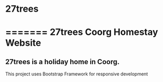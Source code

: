 # 27trees
=======
27trees Coorg Homestay Website
=================

27trees is a holiday home in Coorg.
---------------

This project uses Bootstrap Framework for responsive development
